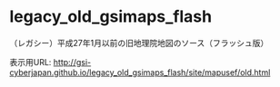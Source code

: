 # legacy_old_gsimaps_flash
（レガシー）平成27年1月以前の旧地理院地図のソース（フラッシュ版）

表示用URL: http://gsi-cyberjapan.github.io/legacy_old_gsimaps_flash/site/mapusef/old.html

